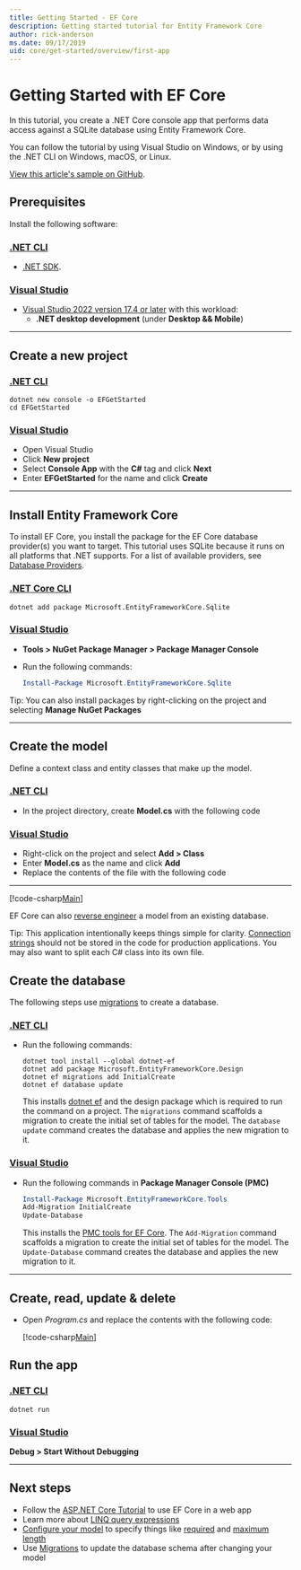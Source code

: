 ```yaml
---
title: Getting Started - EF Core
description: Getting started tutorial for Entity Framework Core
author: rick-anderson
ms.date: 09/17/2019
uid: core/get-started/overview/first-app
---
```


# Getting Started with EF Core

In this tutorial, you create a .NET Core console app that performs data access against a SQLite database using Entity Framework Core.

You can follow the tutorial by using Visual Studio on Windows, or by using the .NET CLI on Windows, macOS, or Linux.

[View this article's sample on GitHub](https://github.com/dotnet/EntityFramework.Docs/tree/live/samples/core/GetStarted).

## Prerequisites

Install the following software:

### [.NET CLI](#tab/netcore-cli)

* [.NET SDK](https://dotnet.microsoft.com/en-us/download).

### [Visual Studio](#tab/visual-studio)

* [Visual Studio 2022 version 17.4 or later](https://www.visualstudio.com/downloads/) with this workload:
  * **.NET desktop development** (under **Desktop && Mobile**)

---

## Create a new project

### [.NET CLI](#tab/netcore-cli)

```dotnetcli
dotnet new console -o EFGetStarted
cd EFGetStarted
```

### [Visual Studio](#tab/visual-studio)

* Open Visual Studio
* Click **New project**
* Select **Console App** with the **C#** tag and click **Next**
* Enter **EFGetStarted** for the name and click **Create**

---

## Install Entity Framework Core

To install EF Core, you install the package for the EF Core database provider(s) you want to target. This tutorial uses SQLite because it runs on all platforms that .NET supports. For a list of available providers, see [Database Providers](xref:core/providers/index).

### [.NET Core CLI](#tab/netcore-cli)

```dotnetcli
dotnet add package Microsoft.EntityFrameworkCore.Sqlite
```

### [Visual Studio](#tab/visual-studio)

* **Tools > NuGet Package Manager > Package Manager Console**
* Run the following commands:

  ```powershell
  Install-Package Microsoft.EntityFrameworkCore.Sqlite
  ```

Tip: You can also install packages by right-clicking on the project and selecting **Manage NuGet Packages**

---

## Create the model

Define a context class and entity classes that make up the model.

### [.NET CLI](#tab/netcore-cli)

* In the project directory, create **Model.cs** with the following code

### [Visual Studio](#tab/visual-studio)

* Right-click on the project and select **Add > Class**
* Enter **Model.cs** as the name and click **Add**
* Replace the contents of the file with the following code

---

[!code-csharp[Main](../../../../samples/core/GetStarted/Model.cs)]

EF Core can also [reverse engineer](xref:core/managing-schemas/scaffolding) a model from an existing database.

Tip: This application intentionally keeps things simple for clarity. [Connection strings](xref:core/miscellaneous/connection-strings) should not be stored in the code for production applications. You may also want to split each C# class into its own file.

## Create the database

The following steps use [migrations](xref:core/managing-schemas/migrations/index) to create a database.

### [.NET CLI](#tab/netcore-cli)

* Run the following commands:

  ```dotnetcli
  dotnet tool install --global dotnet-ef
  dotnet add package Microsoft.EntityFrameworkCore.Design
  dotnet ef migrations add InitialCreate
  dotnet ef database update
  ```

  This installs [dotnet ef](xref:core/cli/dotnet) and the design package which is required to run the command on a project. The `migrations` command scaffolds a migration to create the initial set of tables for the model. The `database update` command creates the database and applies the new migration to it.

### [Visual Studio](#tab/visual-studio)

* Run the following commands in **Package Manager Console (PMC)**

  ```powershell
  Install-Package Microsoft.EntityFrameworkCore.Tools
  Add-Migration InitialCreate
  Update-Database
  ```

  This installs the [PMC tools for EF Core](xref:core/cli/powershell). The `Add-Migration` command scaffolds a migration to create the initial set of tables for the model. The `Update-Database` command creates the database and applies the new migration to it.

---

## Create, read, update & delete

* Open *Program.cs* and replace the contents with the following code:

  [!code-csharp[Main](../../../../samples/core/GetStarted/Program.cs)]

## Run the app

### [.NET CLI](#tab/netcore-cli)

```dotnetcli
dotnet run
```

### [Visual Studio](#tab/visual-studio)

**Debug > Start Without Debugging**

---

## Next steps

* Follow the [ASP.NET Core Tutorial](/aspnet/core/data/ef-rp/intro) to use EF Core in a web app
* Learn more about [LINQ query expressions](/dotnet/csharp/programming-guide/concepts/linq/basic-linq-query-operations)
* [Configure your model](xref:core/modeling/index) to specify things like [required](xref:core/modeling/entity-properties#required-and-optional-properties) and [maximum length](xref:core/modeling/entity-properties#maximum-length)
* Use [Migrations](xref:core/managing-schemas/migrations/index) to update the database schema after changing your model
